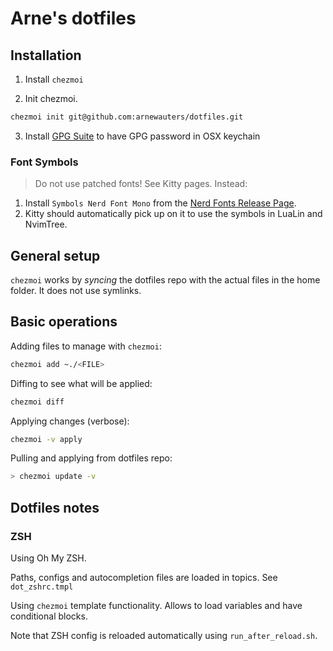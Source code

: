 # Arne's dotfiles

## Installation

1. Install `chezmoi`

2. Init chezmoi.

```sh
chezmoi init git@github.com:arnewauters/dotfiles.git
```
3. Install [GPG Suite](https://gpgtools.org/) to have GPG password in OSX keychain

### Font Symbols

> Do not use patched fonts! See Kitty pages. Instead:

1. Install `Symbols Nerd Font Mono` from the [Nerd Fonts Release Page](https://github.com/ryanoasis/nerd-fonts/releases).
2. Kitty should automatically pick up on it to use the symbols in LuaLin and NvimTree.

## General setup

`chezmoi` works by *syncing* the dotfiles repo with the actual files in the home
folder. It does not use symlinks.

## Basic operations

Adding files to manage with `chezmoi`:

```sh
chezmoi add ~./<FILE>
```

Diffing to see what will be applied:

```sh
chezmoi diff
```

Applying changes (verbose):

```sh
chezmoi -v apply
```

Pulling and applying from dotfiles repo:

```sh
> chezmoi update -v
```

## Dotfiles notes

### ZSH

Using Oh My ZSH.

Paths, configs and autocompletion files are loaded in topics. See
   `dot_zshrc.tmpl`

Using `chezmoi` template functionality. Allows to load variables and have
conditional blocks.

Note that ZSH config is reloaded automatically using `run_after_reload.sh`.
